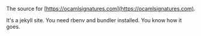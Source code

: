 The source for [https://ocamlsignatures.com](https://ocamlsignatures.com).

It's a jekyll site. You need rbenv and bundler installed. You know how it goes.
